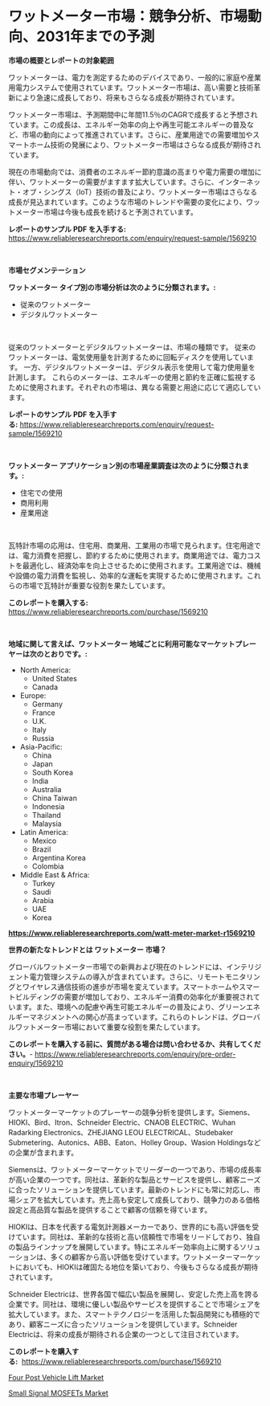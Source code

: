 <p><h1>ワットメーター市場：競争分析、市場動向、2031年までの予測</h1></p><p><strong>市場の概要とレポートの対象範囲</strong></p>
<p><p>ワットメーターは、電力を測定するためのデバイスであり、一般的に家庭や産業用電力システムで使用されています。ワットメーター市場は、高い需要と技術革新により急速に成長しており、将来もさらなる成長が期待されています。</p><p>ワットメーター市場は、予測期間中に年間11.5％のCAGRで成長すると予想されています。この成長は、エネルギー効率の向上や再生可能エネルギーの普及など、市場の動向によって推進されています。さらに、産業用途での需要増加やスマートホーム技術の発展により、ワットメーター市場はさらなる成長が期待されています。</p><p>現在の市場動向では、消費者のエネルギー節約意識の高まりや電力需要の増加に伴い、ワットメーターの需要がますます拡大しています。さらに、インターネット・オブ・シングス（IoT）技術の普及により、ワットメーター市場はさらなる成長が見込まれています。このような市場のトレンドや需要の変化により、ワットメーター市場は今後も成長を続けると予測されています。</p></p>
<p><strong>レポートのサンプル PDF を入手する:</strong> <a href="https://www.reliableresearchreports.com/enquiry/request-sample/1569210">https://www.reliableresearchreports.com/enquiry/request-sample/1569210</a></p>
<p>&nbsp;</p>
<p><strong>市場セグメンテーション</strong></p>
<p><strong>ワットメーター タイプ別の市場分析は次のように分類されます。:</strong></p>
<p><ul><li>従来のワットメーター</li><li>デジタルワットメーター</li></ul></p>
<p>&nbsp;</p>
<p><p>従来のワットメーターとデジタルワットメーターは、市場の種類です。 従来のワットメーターは、電気使用量を計測するために回転ディスクを使用しています。 一方、デジタルワットメーターは、デジタル表示を使用して電力使用量を計測します。 これらのメーターは、エネルギーの使用と節約を正確に監視するために使用されます。それぞれの市場は、異なる需要と用途に応じて適応しています。</p></p>
<p><strong>レポートのサンプル PDF を入手する:</strong>&nbsp;<a href="https://www.reliableresearchreports.com/enquiry/request-sample/1569210">https://www.reliableresearchreports.com/enquiry/request-sample/1569210</a></p>
<p>&nbsp;</p>
<p><strong> ワットメーター アプリケーション別の市場産業調査は次のように分類されます。:</strong></p>
<p><ul><li>住宅での使用</li><li>商用利用</li><li>産業用途</li></ul></p>
<p>&nbsp;</p>
<p><p>瓦特計市場の応用は、住宅用、商業用、工業用の市場で見られます。住宅用途では、電力消費を把握し、節約するために使用されます。商業用途では、電力コストを最適化し、経済効率を向上させるために使用されます。工業用途では、機械や設備の電力消費を監視し、効率的な運転を実現するために使用されます。これらの市場で瓦特計が重要な役割を果たしています。</p></p>
<p><strong>このレポートを購入する:</strong>&nbsp; <a href="https://www.reliableresearchreports.com/purchase/1569210">https://www.reliableresearchreports.com/purchase/1569210</a></p>
<p>&nbsp;</p>
<p><strong>地域に関して言えば、ワットメーター 地域ごとに利用可能なマーケットプレーヤーは次のとおりです。:</strong></p>
<p><ul>
    <li>
        North America:
        <ul>
            <li>United States</li>
            <li>Canada</li>
        </ul>
    </li>
    <li>
        Europe:
        <ul>
            <li>Germany</li>
            <li>France</li>
            <li>U.K.</li>
            <li>Italy</li>
            <li>Russia</li>
        </ul>
    </li>
    <li>
        Asia-Pacific:
        <ul>
            <li>China</li>
            <li>Japan</li>
            <li>South Korea</li>
            <li>India</li>
            <li>Australia</li>
            <li>China Taiwan</li>
            <li>Indonesia</li>
            <li>Thailand</li>
            <li>Malaysia</li>
        </ul>
    </li>
    <li>
        Latin America:
        <ul>
            <li>Mexico</li>
            <li>Brazil</li>
            <li>Argentina Korea</li>
            <li>Colombia</li>
        </ul>
    </li>
    <li>
        Middle East & Africa:
        <ul>
            <li>Turkey</li>
            <li>Saudi</li>
            <li>Arabia</li>
            <li>UAE</li>
            <li>Korea</li>
        </ul>
    </li>
    </ul></p>
<p><strong><a href="https://www.reliableresearchreports.com/watt-meter-market-r1569210">https://www.reliableresearchreports.com/watt-meter-market-r1569210</a></strong>&nbsp;</p>
<p><strong>世界の新たなトレンドとは ワットメーター 市場？</strong></p>
<p><p>グローバルワットメーター市場での新興および現在のトレンドには、インテリジェント電力管理システムの導入が含まれています。さらに、リモートモニタリングとワイヤレス通信技術の進歩が市場を変えています。スマートホームやスマートビルディングの需要が増加しており、エネルギー消費の効率化が重要視されています。また、環境への配慮や再生可能エネルギーの普及により、グリーンエネルギーマネジメントへの関心が高まっています。これらのトレンドは、グローバルワットメーター市場において重要な役割を果たしています。</p></p>
<p><strong>このレポートを購入する前に、質問がある場合は問い合わせるか、共有してください。</strong>- <a href="https://www.reliableresearchreports.com/enquiry/pre-order-enquiry/1569210">https://www.reliableresearchreports.com/enquiry/pre-order-enquiry/1569210</a></p>
<p>&nbsp;</p>
<p><strong>主要な市場プレーヤー</strong></p>
<p><p>ワットメーターマーケットのプレーヤーの競争分析を提供します。Siemens、HIOKI、Bird、Itron、Schneider Electric、CNAOB ELECTRIC、Wuhan Radarking Electronics、ZHEJIANG LEOU ELECTRICAL、Studebaker Submetering、Autonics、ABB、Eaton、Holley Group、Wasion Holdingsなどの企業が含まれます。</p><p>Siemensは、ワットメーターマーケットでリーダーの一つであり、市場の成長率が高い企業の一つです。同社は、革新的な製品とサービスを提供し、顧客ニーズに合ったソリューションを提供しています。最新のトレンドにも常に対応し、市場シェアを拡大しています。売上高も安定して成長しており、競争力のある価格設定と高品質な製品を提供することで顧客の信頼を得ています。</p><p>HIOKIは、日本を代表する電気計測器メーカーであり、世界的にも高い評価を受けています。同社は、革新的な技術と高い信頼性で市場をリードしており、独自の製品ラインナップを展開しています。特にエネルギー効率向上に関するソリューションは、多くの顧客から高い評価を受けています。ワットメーターマーケットにおいても、HIOKIは確固たる地位を築いており、今後もさらなる成長が期待されています。</p><p>Schneider Electricは、世界各国で幅広い製品を展開し、安定した売上高を誇る企業です。同社は、環境に優しい製品やサービスを提供することで市場シェアを拡大しています。また、スマートテクノロジーを活用した製品開発にも積極的であり、顧客ニーズに合ったソリューションを提供しています。Schneider Electricは、将来の成長が期待される企業の一つとして注目されています。</p></p>
<p><strong>このレポートを購入する:</strong>&nbsp;&nbsp;<a href="https://www.reliableresearchreports.com/purchase/1569210">https://www.reliableresearchreports.com/purchase/1569210</a></p>
<p><p><a href="https://view.publitas.com/reportprime-1/four-post-vehicle-lift-market-share-evolution-and-market-growth-trends-2024-2031/">Four Post Vehicle Lift Market</a></p><p><a href="https://thundering-castanet-c65.notion.site/Small-Signal-MOSFETs-Market-Comprehensive-Assessment-by-Type-Application-and-Geography-3aeab87e267d4570aacacad594a891ea">Small Signal MOSFETs Market</a></p></p>